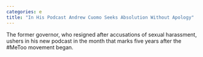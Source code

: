 ```yaml
---
categories: e
title: "In His Podcast Andrew Cuomo Seeks Absolution Without Apology"
---
```

The former governor, who resigned after accusations of sexual harassment, ushers in his new podcast in the month that marks five years after the #MeToo movement began.